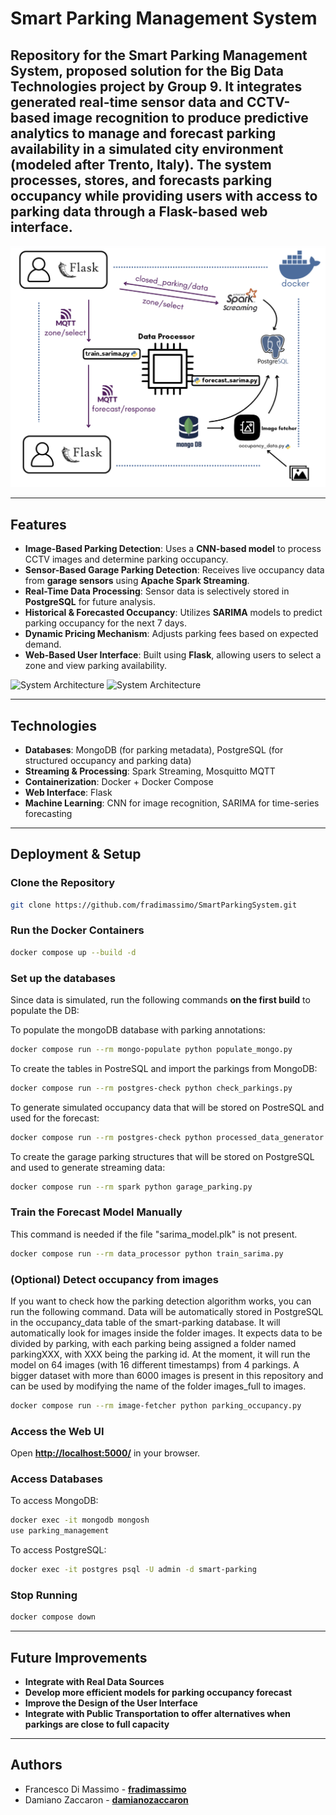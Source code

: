 # Smart Parking Management System

Repository for the **Smart Parking Management System**, proposed solution for the Big Data Technologies project by Group 9. It integrates generated real-time sensor data and CCTV-based image recognition to produce predictive analytics to manage and forecast parking availability in a simulated city environment (modeled after Trento, Italy). The system processes, stores, and forecasts parking occupancy while providing users with access to parking data through a Flask-based web interface.
---
![System Architecture](demo/architecture.png)

---

## Features

- **Image-Based Parking Detection**: Uses a **CNN-based model** to process CCTV images and determine parking occupancy. 
- **Sensor-Based Garage Parking Detection**: Receives live occupancy data from **garage sensors** using **Apache Spark Streaming**.
- **Real-Time Data Processing**: Sensor data is selectively stored in **PostgreSQL** for future analysis. 
- **Historical & Forecasted Occupancy**: Utilizes **SARIMA** models to predict parking occupancy for the next 7 days. 
- **Dynamic Pricing Mechanism**: Adjusts parking fees based on expected demand. 
- **Web-Based User Interface**: Built using **Flask**, allowing users to select a zone and view parking availability. 

![System Architecture](Page_1.png)
![System Architecture](Page_2.png)

---

## Technologies

- **Databases**: MongoDB (for parking metadata), PostgreSQL (for structured occupancy and parking data)
- **Streaming & Processing**: Spark Streaming, Mosquitto MQTT
- **Containerization**: Docker + Docker Compose
- **Web Interface**: Flask
- **Machine Learning**: CNN for image recognition, SARIMA for time-series forecasting

---

## Deployment & Setup

### **Clone the Repository**

```sh
git clone https://github.com/fradimassimo/SmartParkingSystem.git
```

### **Run the Docker Containers**

```sh
docker compose up --build -d
```

### **Set up the databases**
Since data is simulated, run the following commands **on the first build** to populate the DB:

To populate the mongoDB database with parking annotations:
```sh
docker compose run --rm mongo-populate python populate_mongo.py
```
To create the tables in PostreSQL and import the parkings from MongoDB:
```sh
docker compose run --rm postgres-check python check_parkings.py
```
To generate simulated occupancy data that will be stored on PostreSQL and used for the forecast:
```sh
docker compose run --rm postgres-check python processed_data_generator.py
```
To create the garage parking structures that will be stored on PostgreSQL and used to generate streaming data:
```sh
docker compose run --rm spark python garage_parking.py
```

### **Train the Forecast Model Manually**
This command is needed if the file "sarima_model.plk" is not present.
```sh
docker compose run --rm data_processor python train_sarima.py
```

### (Optional) Detect occupancy from images
If you want to check how the parking detection algorithm works, you can run the following command. Data will be automatically stored in PostgreSQL in the occupancy_data table of the smart-parking database. 
It will automatically look for images inside the folder images. It expects data to be divided by parking, with each parking being assigned a folder named parkingXXX, with XXX being the parking id. 
At the moment, it will run the model on 64 images (with 16 different timestamps) from 4 parkings. A bigger dataset with more than 6000 images is present in this repository and can be used by modifying the name of the folder images_full to images.

```sh
docker compose run --rm image-fetcher python parking_occupancy.py
```

### **Access the Web UI**
Open [**http://localhost:5000/**](http://localhost:5000/) in your browser.

### **Access Databases**
To access MongoDB:
```sh
docker exec -it mongodb mongosh
use parking_management
```
To access PostgreSQL:
```sh
docker exec -it postgres psql -U admin -d smart-parking
```

### **Stop Running**

```sh
docker compose down
```

---

## Future Improvements

- **Integrate with Real Data Sources**
- **Develop more efficient models for parking occupancy forecast**
- **Improve the Design of the User Interface**
- **Integrate with Public Transportation to offer alternatives when parkings are close to full capacity**

---

## Authors

- Francesco Di Massimo - [**fradimassimo**](https://github.com/fradimassimo)
- Damiano Zaccaron - [**damianozaccaron**](https://github.com/damianozaccaron)